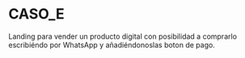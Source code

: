 # CASO_E
Landing para vender un producto digital con posibilidad a comprarlo escribiéndo por WhatsApp y añadiéndonoslas boton de pago.
